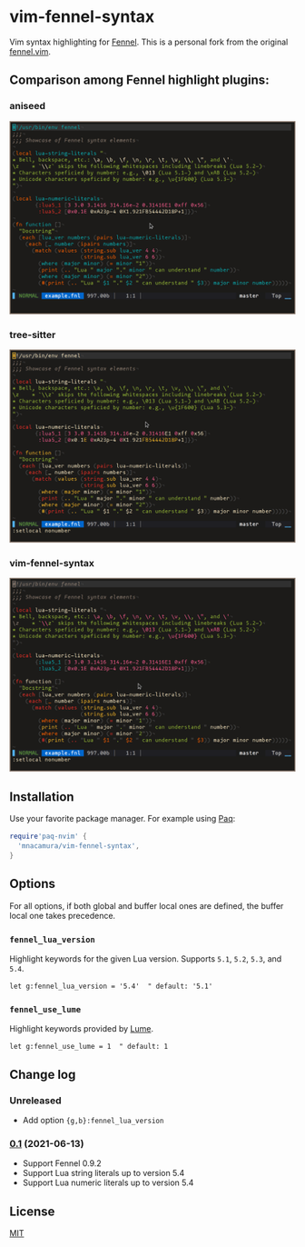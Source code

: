 # vim-fennel-syntax

Vim syntax highlighting for [Fennel][1].
This is a personal fork from the original [fennel.vim][2].

## Comparison among Fennel highlight plugins:

### aniseed
![aniseed](./data/aniseed.png)

### tree-sitter
![tree-sitter-fennel](./data/treesitter.png)

### vim-fennel-syntax
![vim-fennel-syntax](./data/example.png)

## Installation

Use your favorite package manager. For example using [Paq][3]:

```lua
require'paq-nvim' {
  'mnacamura/vim-fennel-syntax',
}
```

## Options

For all options, if both global and buffer local ones are defined, the
buffer local one takes precedence.

### `fennel_lua_version`

Highlight keywords for the given Lua version.
Supports `5.1`, `5.2`, `5.3`, and `5.4`.

```
let g:fennel_lua_version = '5.4'  " default: '5.1'
```

### `fennel_use_lume`

Highlight keywords provided by [Lume][4].

```vim
let g:fennel_use_lume = 1  " default: 1
```

## Change log

### Unreleased

* Add option `{g,b}:fennel_lua_version`

### [0.1][v0.1] (2021-06-13)

* Support Fennel 0.9.2
* Support Lua string literals up to version 5.4
* Support Lua numeric literals up to version 5.4

## License

[MIT](LICENSE)

[1]: https://fennel-lang.org/
[2]: https://github.com/bakpakin/fennel.vim/
[3]: https://github.com/savq/paq-nvim/
[4]: https://github.com/rxi/lume/
[v0.1]: https://github.com/mnacamura/vim-fennel-syntax/tree/v0.1

<!-- vim: set tw=78 spell: -->
